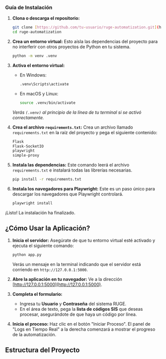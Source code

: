 

### Guía de Instalación

1.  **Clona o descarga el repositorio:**
    ```bash
    git clone [https://github.com/tu-usuario/ruge-automatization.git](https://github.com/tu-usuario/ruge-automatization.git)
    cd ruge-automatization
    ```

2.  **Crea un entorno virtual:**
    Esto aísla las dependencias del proyecto para no interferir con otros proyectos de Python en tu sistema.
    ```bash
    python -m venv .venv
    ```

3.  **Activa el entorno virtual:**
    -   En Windows:
        ```bash
        .venv\Scripts\activate
        ```
    -   En macOS y Linux:
        ```bash
        source .venv/bin/activate
        ```
    *Verás `(.venv)` al principio de la línea de tu terminal si se activó correctamente.*

4.  **Crea el archivo `requirements.txt`:**
    Crea un archivo llamado `requirements.txt` en la raíz del proyecto y pega el siguiente contenido:
    ```txt
    Flask
    Flask-SocketIO
    playwright
    simple-proxy
    ```

5.  **Instala las dependencias:**
    Este comando leerá el archivo `requirements.txt` e instalará todas las librerías necesarias.
    ```bash
    pip install -r requirements.txt
    ```

6.  **Instala los navegadores para Playwright:**
    Este es un paso único para descargar los navegadores que Playwright controlará.
    ```bash
    playwright install
    ```

¡Listo! La instalación ha finalizado.

## ¿Cómo Usar la Aplicación?

1.  **Inicia el servidor:**
    Asegúrate de que tu entorno virtual esté activado y ejecuta el siguiente comando:
    ```bash
    python app.py
    ```
    Verás un mensaje en la terminal indicando que el servidor está corriendo en `http://127.0.0.1:5000`.

2.  **Abre la aplicación en tu navegador:**
    Ve a la dirección [http://127.0.0.1:5000](http://127.0.0.1:5000).

3.  **Completa el formulario:**
    -   Ingresa tu **Usuario** y **Contraseña** del sistema RUGE.
    -   En el área de texto, pega la **lista de códigos SIS** que deseas procesar, asegurándote de que haya un código por línea.

4.  **Inicia el proceso:**
    Haz clic en el botón "Iniciar Proceso". El panel de "Logs en Tiempo Real" a la derecha comenzará a mostrar el progreso de la automatización.

## Estructura del Proyecto